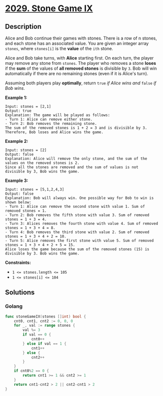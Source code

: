 # [2029. Stone Game IX](https://leetcode-cn.com/problems/stone-game-ix/)



## Description


Alice and Bob continue their games with stones. There is a row of n stones, and each stone has an associated value. You are given an integer array `stones`, where `stones[i]` is the **value** of the `ith` stone.

Alice and Bob take turns, with **Alice** starting first. On each turn, the player may remove any stone from `stones`. The player who removes a stone **loses** if the **sum** of the values of **all removed stones** is divisible by `3`. Bob will win automatically if there are no remaining stones (even if it is Alice's turn).

Assuming both players play **optimally**, return `true` *if Alice wins and* `false` *if Bob wins*.

 

**Example 1:**

```
Input: stones = [2,1]
Output: true
Explanation: The game will be played as follows:
- Turn 1: Alice can remove either stone.
- Turn 2: Bob removes the remaining stone. 
The sum of the removed stones is 1 + 2 = 3 and is divisible by 3. Therefore, Bob loses and Alice wins the game.
```

**Example 2:**

```
Input: stones = [2]
Output: false
Explanation: Alice will remove the only stone, and the sum of the values on the removed stones is 2. 
Since all the stones are removed and the sum of values is not divisible by 3, Bob wins the game.
```

**Example 3:**

```
Input: stones = [5,1,2,4,3]
Output: false
Explanation: Bob will always win. One possible way for Bob to win is shown below:
- Turn 1: Alice can remove the second stone with value 1. Sum of removed stones = 1.
- Turn 2: Bob removes the fifth stone with value 3. Sum of removed stones = 1 + 3 = 4.
- Turn 3: Alices removes the fourth stone with value 4. Sum of removed stones = 1 + 3 + 4 = 8.
- Turn 4: Bob removes the third stone with value 2. Sum of removed stones = 1 + 3 + 4 + 2 = 10.
- Turn 5: Alice removes the first stone with value 5. Sum of removed stones = 1 + 3 + 4 + 2 + 5 = 15.
Alice loses the game because the sum of the removed stones (15) is divisible by 3. Bob wins the game.
```

 

**Constraints:**

- `1 <= stones.length <= 105`
- `1 <= stones[i] <= 104`



## Solutions

<!-- tabs:start -->



### **Golang**

```go
func stoneGameIX(stones []int) bool {
    cnt0, cnt1, cnt2 := 0, 0, 0
    for _, val := range stones {
        val %= 3
        if val == 0 {
            cnt0++
        } else if val == 1 {
            cnt1++
        } else {
            cnt2++
        }
    }
    if cnt0%2 == 0 {
        return cnt1 >= 1 && cnt2 >= 1
    }
    return cnt1-cnt2 > 2 || cnt2-cnt1 > 2
}
```



<!-- tabs:end -->
